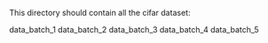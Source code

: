 This directory should contain all the cifar dataset:

data_batch_1
data_batch_2
data_batch_3
data_batch_4
data_batch_5
